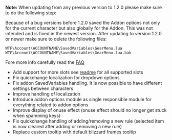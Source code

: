 **Note:** When updating from any previous version to 1.2.0 please make sure to do the following step:

Because of a bug versions before 1.2.0 saved the Addon options not only for the current character but also globally for the Addon. This was not intended and is fixed in the newest version. After updating to version 1.2.0 or newer make sure to delete the following files:

```
WTF\Account\ACCOUNTNAME\SavedVariables\GearMenu.lua
WTF\Account\ACCOUNTNAME\SavedVariables\GearMenu.lua.bak
```

Fore more info carefully read the [FAQ](https://github.com/RagedUnicorn/wow-gearmenu#faq)

* Add support for more slots see [readme](https://github.com/RagedUnicorn/wow-gearmenu#what-is-gearmenu) for all supported slots
* Fix quickchange localization for dropdown options
* Fix addon SavedVariables handling. It is now possible to have different settings between characters
* Improve handling of localization
* Introduce addon options module as single responsible module for everything related to addon options
* Improve display of onuse effect (onuse effect should no longer get stuck when spamming keys)
* Fix quickchange handling of adding/removing a new rule (selected item is now cleared after adding or removing a new rule)
* Replace custom tooltip with default blizzard frames tooltip
